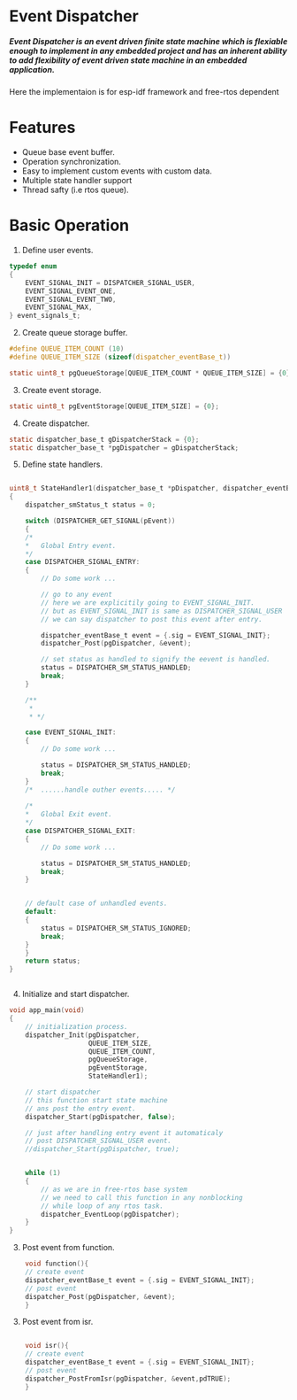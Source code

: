 # Event Dispatcher
##### Event Dispatcher is an event driven finite state machine which is flexiable enough to implement in any embedded project and has an inherent ability to add flexibility of event driven state machine in an embedded application.

Here the implementaion is for esp-idf framework and free-rtos dependent

# Features
- Queue base event buffer.
- Operation synchronization.
- Easy to implement custom events with custom data.
- Multiple state handler support
- Thread safty (i.e rtos queue).

# Basic Operation

1. Define user events.
```c
typedef enum
{
    EVENT_SIGNAL_INIT = DISPATCHER_SIGNAL_USER,
    EVENT_SIGNAL_EVENT_ONE,
    EVENT_SIGNAL_EVENT_TWO,
    EVENT_SIGNAL_MAX,
} event_signals_t;
```

2. Create queue storage buffer.

```c
#define QUEUE_ITEM_COUNT (10)
#define QUEUE_ITEM_SIZE (sizeof(dispatcher_eventBase_t))

static uint8_t pgQueueStorage[QUEUE_ITEM_COUNT * QUEUE_ITEM_SIZE] = {0};
```
3. Create event storage.

```c
static uint8_t pgEventStorage[QUEUE_ITEM_SIZE] = {0};

```


4. Create dispatcher.

```c
static dispatcher_base_t gDispatcherStack = {0};
static dispatcher_base_t *pgDispatcher = gDispatcherStack;

```
5. Define state handlers.

```c

uint8_t StateHandler1(dispatcher_base_t *pDispatcher, dispatcher_eventBase_t const *const pEvent)
{
    dispatcher_smStatus_t status = 0;

    switch (DISPATCHER_GET_SIGNAL(pEvent))
    {
    /*
    *   Global Entry event.
    */
    case DISPATCHER_SIGNAL_ENTRY:
    {
        // Do some work ...

        // go to any event
        // here we are explicitily going to EVENT_SIGNAL_INIT.
        // but as EVENT_SIGNAL_INIT is same as DISPATCHER_SIGNAL_USER
        // we can say dispatcher to post this event after entry.

        dispatcher_eventBase_t event = {.sig = EVENT_SIGNAL_INIT};
        dispatcher_Post(pgDispatcher, &event);

        // set status as handled to signify the eevent is handled.
        status = DISPATCHER_SM_STATUS_HANDLED;
        break;
    }

    /**
     *  
     * */

    case EVENT_SIGNAL_INIT:
    {
        // Do some work ...

        status = DISPATCHER_SM_STATUS_HANDLED;
        break;
    }
    /*  ......handle outher events..... */
    
    /*
    *   Global Exit event.
    */
    case DISPATCHER_SIGNAL_EXIT:
    {
        // Do some work ...

        status = DISPATCHER_SM_STATUS_HANDLED;
        break;
    }


    // default case of unhandled events.
    default:
    {
        status = DISPATCHER_SM_STATUS_IGNORED;
        break;
    }
    }
    return status;
}



```

4. Initialize and start dispatcher.

```c
void app_main(void)
{
    // initialization process.
    dispatcher_Init(pgDispatcher,
                    QUEUE_ITEM_SIZE,
                    QUEUE_ITEM_COUNT,
                    pgQueueStorage,
                    pgEventStorage,
                    StateHandler1);

    // start dispatcher 
    // this function start state machine
    // ans post the entry event.
    dispatcher_Start(pgDispatcher, false);

    // just after handling entry event it automaticaly
    // post DISPATCHER_SIGNAL_USER event.
    //dispatcher_Start(pgDispatcher, true);


    while (1)
    {
        // as we are in free-rtos base system
        // we need to call this function in any nonblocking
        // while loop of any rtos task.
        dispatcher_EventLoop(pgDispatcher);
    }
}

```

3. Post event from function.

```c
    void function(){
    // create event
    dispatcher_eventBase_t event = {.sig = EVENT_SIGNAL_INIT};
    // post event
    dispatcher_Post(pgDispatcher, &event);
    }

```

3. Post event from isr.

```c

    void isr(){
    // create event
    dispatcher_eventBase_t event = {.sig = EVENT_SIGNAL_INIT};
    // post event
    dispatcher_PostFromIsr(pgDispatcher, &event,pdTRUE);
    }

```
